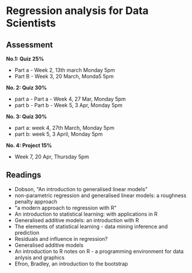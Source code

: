 # Regression analysis for Data Scientists

## Assessment
**No.1: Quiz 25%**
* Part a - Week 2, 13th march Monday 5pm
* Part B - Week 3, 20 March, Monda5 5pm

**No. 2: Quiz 30%**
* part a - Part a - Week 4, 27 Mar, Monday 5pm
* part b - Part b - Week 5, 3 Apr, Monday 5pm

**No. 3: Quiz 30%**
* part a: week 4, 27th March, Monday 5pm
* part b: week 5, 3 April, Monday 5pm

**No. 4: Project 15%**
* Week 7, 20 Apr, Thursday 5pm

## Readings
* Dobson, "An introduction to generalised linear models"
* non-parametric regression and generalised linear models: a roughness penalty approach
* "a modern approach to regression with R"
* An introduction to statistical learning: with applications in R
* Generalised additive models: an introduction with R
* The elements of statistical learning - data mining inference and prediction
* Residuals and influence in regression?
* Generalised additive models
* An introduction to R notes on R -  a programming environment for data anlysis and graphics
* Efron, Bradley, an introduction to the bootstrap